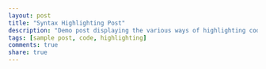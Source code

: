 ```yaml
---
layout: post
title: "Syntax Highlighting Post"
description: "Demo post displaying the various ways of highlighting code in Markdown."
tags: [sample post, code, highlighting]
comments: true
share: true
---
```




